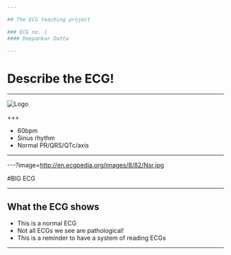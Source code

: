 ```yaml
---

## The ECG teaching project

### ECG no. 1
#### Deepankar Datta

---
```


# Describe the ECG!

---

![Logo](http://en.ecgpedia.org/images/8/82/Nsr.jpg)

+++

- 60bpm
- Sinus rhythm
- Normal PR/QRS/QTc/axis

---

---?image=http://en.ecgpedia.org/images/8/82/Nsr.jpg

#BIG ECG

---

## What the ECG shows

- This is a normal ECG
- Not all ECGs we see are pathological!
- This is a reminder to have a system of reading ECGs

---
